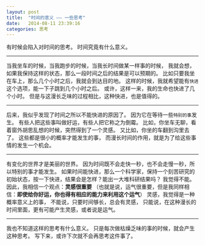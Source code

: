 ```yaml
---
layout:	post
title:	"时间的意义 —— 一些思考" 
date:	2014-08-11 23:39:16 
categories:	思考
---
```



有时候会陷入对时间的思考。
时间究竟有什么意义。

------
当我坐车的时候，当我跑步的时候，当我长时间做某一样事的时候，
我就会想，如果我保持这样的状态，那么一段时间之后的结果是可以预期的。
比如只要我坐在车上，那么几个小时之后，我就会到达目的地。
这样的时候，我就希望能有`快进`这个选项，能一下子跳到几个小时之后。
或许，这样一来，我的生命也快进了几个小时。
但是与这漫长乏味的过程相比，这种快进，也是值得的。

------
后来，我似乎发现了时间之所以不能快进的原因了。
因为它在等待一些`特别的事`发生。
有些人把这些事叫做好运，有些人把它称之为倒霉。
比如，你坐车无聊，看着窗外胡思乱想的时候，突然得到了一个灵感。
又比如，你坐的车翻到沟里去了。
这些都是很小的概率才能发生的事，
而漫长时间的作用，就是为了给这些事情的发生一个机会。

------
有变化的世界才是美丽的世界。
因为时间既不会走快一秒，也不会走慢一秒，所以特别的事才能发生。
如果时间能快进，那么一个科学家，保持一个刻苦研究的初始状态，按一下快进，结果会是怎样？能出一大堆科研结果吗？
我觉得不能。
因此，我相信一个观点：**灵感很重要**
（也就是说，运气很重要，但是我同样相信：**即使给你好运，你也得有相应的能力来利用这个运气**）
灵感，我觉得是一种概率意义上的事，
不能说，只要时间够长，总会有灵感，
只能说，在这种漫长的时间里面，更有可能产生灵感，或者说是运气。

------
我也不知道这样的思考有什么意义。
只是每次做枯燥乏味的事的时候，就会产生这种思考。
写下来，或许下次就不会再思考这件事了。

